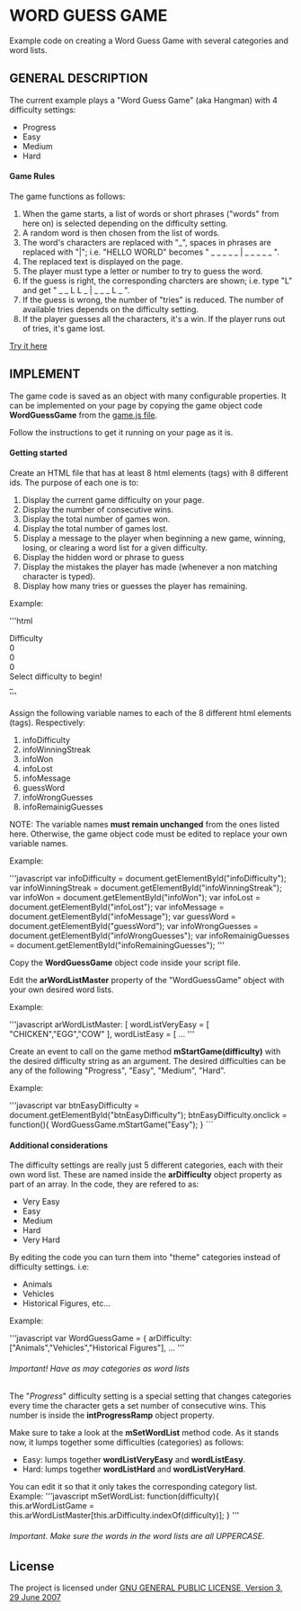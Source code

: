 # WORD GUESS GAME
Example code on creating a Word Guess Game with several categories and word lists.

## GENERAL DESCRIPTION
The current example plays a "Word Guess Game" (aka Hangman) with 4 difficulty settings:
* Progress
* Easy
* Medium
* Hard

#### Game Rules
The game functions as follows:

1. When the game starts, a list of words or short phrases ("words" from here on) is selected depending on the difficulty setting.
2. A random word is then chosen from the list of words.
3. The word's characters are replaced with "_", spaces in phrases are replaced with "|"; i.e. "HELLO WORLD" becomes " _ _ _ _ _ | _ _ _ _ _ ".
4. The replaced text is displayed on the page.
5. The player must type a letter or number to try to guess the word.
6. If the guess is right, the corresponding charcters are shown; i.e. type "L" and get " _ _ L L _ | _ _ _ L _ ".
7. If the guess is wrong, the number of "tries" is reduced. The number of available tries depends on the difficulty setting.
8. If the player guesses all the characters, it's a win. If the player runs out of tries, it's game lost.

[Try it here](https://pablodubco.github.io/WordGuessGame/)

## IMPLEMENT
The game code is saved as an object with many configurable properties. It can be implemented on your page by copying the game object code **WordGuessGame** from the [game.js file](assets/javascript/game.js).

Follow the instructions to get it running on your page as it is.

#### Getting started
Create an HTML file that has at least 8 html elements (tags) with 8 different ids. The purpose of each one is to:

1. Display the current game difficulty on your page.
2. Display the number of consecutive wins.
3. Display the total number of games won.
4. Display  the total number of games lost.
5. Display a message to the player when beginning a new game, winning, losing, or clearing a word list for a given difficulty.
6. Display the hidden word or phrase to guess
7. Display the mistakes the player has made (whenever a non matching character is typed).
8. Display how many tries or guesses the player has remaining.

Example:

'''html
    <body>
        <div id="infoDifficulty">Difficulty</div>
        <div id="infoWinningStreak">0</div>
        <div id="infoGamesWon">0</div>
        <div id="infoGamesLost">0</div>
        <div id="infoMessage">Select difficulty to begin!</div>
        <div id="guessWord">_</div>
        <div id="infoWrongGuesses"></div>
        <div id="infoRemainingGuesses"></div>
    </body>
'''

Assign the following variable names to each of the 8 different html elements (tags). Respectively:

1. infoDifficulty
2. infoWinningStreak
3. infoWon
4. infoLost
5. infoMessage
6. guessWord
7. infoWrongGuesses
8. infoRemainigGuesses

NOTE: The variable names **must remain unchanged** from the ones listed here. Otherwise, the game object code must be edited to replace your own variable names.

Example:

'''javascript
    var infoDifficulty = document.getElementById("infoDifficulty");
    var infoWinningStreak = document.getElementById("infoWinningStreak");
    var infoWon = document.getElementById("infoWon");
    var infoLost = document.getElementById("infoLost");
    var infoMessage = document.getElementById("infoMessage");
    var guessWord = document.getElementById("guessWord");
    var infoWrongGuesses = document.getElementById("infoWrongGuesses");
    var infoRemainigGuesses = document.getElementById("infoRemainingGuesses");
'''

Copy the **WordGuessGame** object code inside your script file.

Edit the **arWordListMaster** property of the "WordGuessGame" object with your own desired word lists.

Example:

'''javascript
    arWordListMaster: [ 
        wordListVeryEasy = [
            "CHICKEN","EGG","COW"
        ],
        wordListEasy = [
        ...
'''

Create an event to call on the game method **mStartGame(difficulty)** with the desired difficulty string as an argument. The desired difficulties can be any of the following "Progress", "Easy", "Medium", "Hard".

Example:

'''javascript
    var btnEasyDifficulty = document.getElementById("btnEasyDifficulty");
    btnEasyDifficulty.onclick = function(){
        WordGuessGame.mStartGame("Easy");
    }
´´´

#### Additional considerations

The difficulty settings are really just 5 different categories, each with their own word list. These are named inside the **arDifficulty** object property as part of an array. In the code, they are refered to as:

* Very Easy
* Easy
* Medium
* Hard
* Very Hard

By editing the code you can turn them into "theme" categories instead of difficulty settings. i.e:

* Animals
* Vehicles
* Historical Figures, etc...

Example:

'''javascript
    var WordGuessGame = {
    arDifficulty: ["Animals","Vehicles","Historical Figures"],
    ...
'''

###### Important! Have as may categories as word lists

The "*Progress*" difficulty setting is a special setting that changes categories every time the character gets a set number of consecutive wins. This number is inside the **intProgressRamp** object property.

Make sure to take a look at the **mSetWordList** method code. As it stands now, it lumps together some difficulties (categories) as follows:

* Easy: lumps together **wordListVeryEasy** and **wordListEasy**.
* Hard: lumps together **wordListHard** and **wordListVeryHard**.

You can edit it so that it only takes the corresponding category list. 
Example:
'''javascript
    mSetWordList: function(difficulty){
        this.arWordListGame = this.arWordListMaster[this.arDifficulty.indexOf(difficulty)];
    }
'''

###### Important. Make sure the words in the word lists are all UPPERCASE.

## License

The project is licensed under [GNU GENERAL PUBLIC LICENSE, Version 3, 29 June 2007](http://www.gnu.org/licenses/gpl.html)